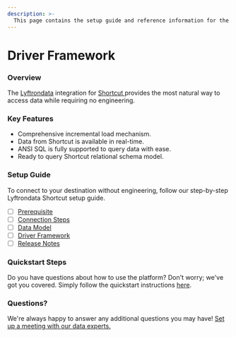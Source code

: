 ```yaml
---
description: >-
  This page contains the setup guide and reference information for the Shortcut source connector.
---
```


# Driver Framework

### Overview

The [Lyftrondata](https://www.lyftrondata.com/) integration for [Shortcut](None)[ ](https://www.lyftrondata.com/integration/shortcut/)provides the most natural way to access data while requiring no engineering.

### Key Features

* Comprehensive incremental load mechanism.
* Data from Shortcut is available in real-time.&#x20;
* ANSI SQL is fully supported to query data with ease.
* Ready to query Shortcut relational schema model.

### Setup Guide

To connect to your destination without engineering, follow our step-by-step Lyftrondata Shortcut setup guide.

* [ ] [Prerequisite](../../business-analytics/shortcut/prerequisite.md)
* [ ] [Connection Steps](../../business-analytics/shortcut/connection-steps.md)
* [ ] [Data Model](../../business-analytics/shortcut/data-model/)
* [ ] [Driver Framework](../../business-analytics/shortcut/driver-framework/)
* [ ] [Release Notes](../../business-analytics/shortcut/release-notes.md)

### Quickstart Steps

Do you have questions about how to use the platform? Don't worry; we've got you covered. Simply follow the quickstart instructions [here](../../../quickstart-steps.md).

### Questions? <a href="#questions" id="questions"></a>

We're always happy to answer any additional questions you may have! [Set up a meeting with our data experts.](https://www.lyftrondata.com/book-a-meeting/)



